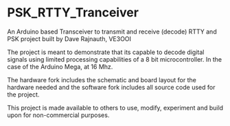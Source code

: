 # PSK_RTTY_Tranceiver
An Arduino based Transceiver to transmit and receive (decode) RTTY and PSK project built by Dave Rajnauth, VE3OOI

The project is meant to demonstrate that its capable to decode digital signals using limited processing capabilities of a 8 bit microcontroller.  In the case of the Arduino Mega, at 16 Mhz.

The hardware fork includes the schematic and board layout for the hardware needed and the software fork includes all source code used for the project.

This project is made available to others to use, modify, experiment and build upon for non-commercial purposes.
